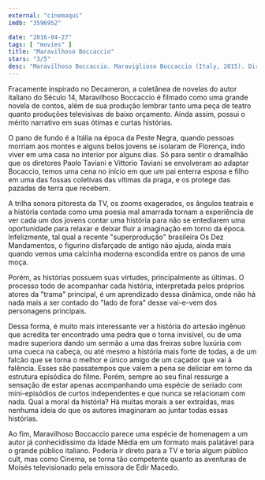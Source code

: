 ```yaml
---
external: "cinemaqui"
imdb: "3596952"

date: "2016-04-27"
tags: [ "movies" ]
title: "Maravilhoso Boccaccio"
stars: "3/5"
desc: "Maravilhoso Boccaccio. Maraviglioso Boccaccio (Italy, 2015). Dirigido por Paolo Taviani, Vittorio Taviani. Escrito por Giovanni Boccaccio, Paolo Taviani, Vittorio Taviani. Com Lello Arena, Paola Cortellesi, Carolina Crescentini, Flavio Parenti, Vittoria Puccini, Michele Riondino, Kim Rossi Stuart, Riccardo Scamarcio, Kasia Smutniak. Crítica escrita para o site CinemAqui."
---
```

Fracamente inspirado no Decameron, a coletânea de novelas do autor italiano do Século 14, Maravilhoso Boccaccio é filmado como uma grande novela de contos, além de sua produção lembrar tanto uma peça de teatro quanto produções televisivas de baixo orçamento. Ainda assim, possui o mérito narrativo em suas ótimas e curtas histórias.

O pano de fundo é a Itália na época da Peste Negra, quando pessoas morriam aos montes e alguns belos jovens se isolaram de Florença, indo viver em uma casa no interior por alguns dias. Só para sentir o dramalhão que os diretores Paolo Taviani e Vittorio Taviani se envolveram ao adaptar Bocaccio, temos uma cena no início em que um pai enterra esposa e filho em uma das fossas coletivas das vítimas da praga, e os protege das pazadas de terra que recebem.

A trilha sonora pitoresta da TV, os zooms exagerados, os ângulos teatrais e a história contada como uma poesia mal amarrada tornam a experiência de ver cada um dos jovens contar uma história para não se entediarem uma oportunidade para relaxar e deixar fluir a imaginação em torno da época. Infelizmente, tal qual a recente "superprodução" brasileira Os Dez Mandamentos, o figurino disfarçado de antigo não ajuda, ainda mais quando vemos uma calcinha moderna escondida entre os panos de uma moça.

Porém, as histórias possuem suas virtudes, principalmente as últimas. O processo todo de acompanhar cada história, interpretada pelos próprios atores da "trama" principal, é um aprendizado dessa dinâmica, onde não há nada mais a ser contado do "lado de fora" desse vai-e-vem dos personagens principais.

Dessa forma, é muito mais interessante ver a história do artesão ingênuo que acredita ter encontrado uma pedra que o torna invisível, ou de uma madre superiora dando um sermão a uma das freiras sobre luxúria com uma cueca na cabeça, ou até mesmo a história mais forte de todas, a de um falcão que se torna o melhor e único amigo de um caçador que vai à falência. Esses são passatempos que valem a pena se deliciar em torno da estrutura episódica do filme. Porém, sempre ao seu final ressurge a sensação de estar apenas acompanhando uma espécie de seriado com mini-episódios de curtos independentes e que nunca se relacionam com nada. Qual a moral da história? Há muitas morais a ser extraídas, mas nenhuma ideia do que os autores imaginaram ao juntar todas essas histórias.

Ao fim, Maravilhoso Boccaccio parece uma espécie de homenagem a um autor já conhecidíssimo da Idade Média em um formato mais palatável para o grande público italiano. Poderia ir direto para a TV e teria algum público cult, mas como Cinema, se torna tão competente quanto as aventuras de Moisés televisionado pela emissora de Edir Macedo.
